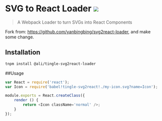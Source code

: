 # SVG to React Loader [![][tnpm-image]][tnpm-url]

> A Webpack Loader to turn SVGs into React Components

Fork from: <https://github.com/yanbingbing/svg2react-loader>, and make some change.

## Installation

```sh
tnpm install @ali/tingle-svg2react-loader
```

##Usage

```js
var React = require('react');
var Icon = require('babel!tingle-svg2react!./my-icon.svg?name=Icon');

module.exports = React.createClass({
    render () {
        return <Icon className='normal' />;
    }
});
```

[tnpm-image]: http://web.npm.alibaba-inc.com/badge/v/@ali/tingle-svg2react-loader.svg?style=flat-square
[tnpm-url]: http://web.npm.alibaba-inc.com/package/@ali/tingle-svg2react-loader
